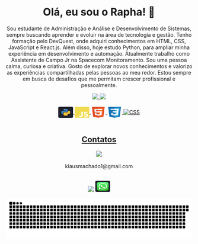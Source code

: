 <div align="center">
  <h1>Olá, eu sou o Rapha! 🖖</h1>

  <p>Sou estudante de Administração e Análise e Desenvolvimento de Sistemas, sempre buscando aprender e evoluir na área de       tecnologia e gestão.
  Tenho formação pelo DevQuest, onde adquiri conhecimentos em HTML, CSS, JavaScript e React.js. Além disso, hoje estudo          Python, para ampliar minha experiência em desenvolvimento e automação. Atualmente trabalho como Assistente de Campo Jr na      Spacecom Monitoramento.
  Sou uma pessoa calma, curiosa e criativa. Gosto de explorar novos conhecimentos e valorizo as experiências compartilhadas      pelas pessoas ao meu redor. Estou sempre em busca de desafios que me permitam crescer profissional e pessoalmente.
  </p>
</div>

<div align="center">
  <a href="https://github.com/KlausMachado">
  <img height="180em" src="https://github-readme-stats.vercel.app/api?username=KlausMachado&show_icons=true&theme=tokyonight&include_all_commits=true&count_private=true"/>
  <img height="180em" src="https://github-readme-stats.vercel.app/api/top-langs/?username=KlausMachado&layout=compact&langs_count=6&theme=tokyonight"/>
</div>
<div align="center" style="display: inline_block"><br>
  <img align="center" alt="Python" height="30" width="40" src="https://github.com/gui-bus/TechIcons/blob/main/Dark/Python.svg">
  <img align="center" alt="Js" height="30" width="40" src="https://raw.githubusercontent.com/devicons/devicon/master/icons/javascript/javascript-plain.svg">
  <img align="center" alt="HTML" height="30" width="40" src="https://raw.githubusercontent.com/devicons/devicon/master/icons/html5/html5-original.svg">
  <img align="center" alt="CSS" height="30" width="40" src="https://raw.githubusercontent.com/devicons/devicon/master/icons/css3/css3-original.svg">
   <img align="center" alt="CSS" height="30" width="40" 
        src="https://cdn.jsdelivr.net/gh/devicons/devicon/icons/react/react-original.svg" />
</div>
 
 <br>
 
  <div align="center"> 
    <h2>Contatos</h2>  
  </div>
 
<div align="center"> 
  <a href="https://mailto:klausmachado1@gmail.com" target="_blank"><img src="https://img.shields.io/badge/-Gmail-%23333?style=for-the-badge&logo=gmail&logoColor=white" target="_blank"></a> <p>klausmachado1@gmail.com</p> <br>
  <a href="https://www.linkedin.com/in/raphael-machado-de-farias-149964207/" target="_blank"><img src="https://img.shields.io/badge/-LinkedIn-%230077B5?style=for-the-badge&logo=linkedin&logoColor=white" target="_blank"></a>
  <a href="https://wa.me/qr/AIKP6LV7RS55L1" target="_blank"><img height="30" width="40" src="https://github.com/gui-bus/TechIcons/blob/main/Dark/Whatsapp.svg" target="_blank"></a>
  
 
  ![snake gif](https://github.com/KlausMachado/KlausMachado/blob/output/github-snake-dark.svg)
</div>

